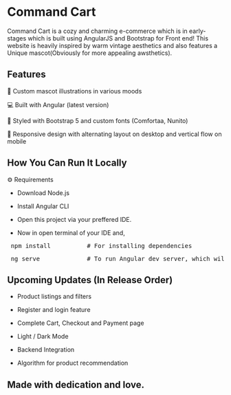 # Command Cart


Command Cart is a cozy and charming e-commerce which is in early-stages which is built using AngularJS and Bootstrap for Front end!
This website is heavily inspired by warm vintage aesthetics and also features a Unique mascot(Obviously for more appealing awsthetics).

## Features


🐾 Custom mascot illustrations in various moods

💻 Built with Angular (latest version)

🎨 Styled with Bootstrap 5 and custom fonts (Comfortaa, Nunito)

📱 Responsive design with alternating layout on desktop and vertical flow on mobile

## How You Can Run It Locally


⚙️ Requirements

- Download Node.js
- Install Angular CLI

- Open this project via your preffered IDE.

- Now in open terminal of your IDE and,

<pre> npm install          # For installing dependencies </pre>

<pre> ng serve             # To run Angular dev server, which will be http://localhost:4200/ </pre>

## Upcoming Updates (In Release Order)

- Product listings and filters

- Register and login feature

- Complete Cart, Checkout and Payment page

- Light / Dark Mode

- Backend Integration

- Algorithm for product recommendation

## Made with dedication and love.
